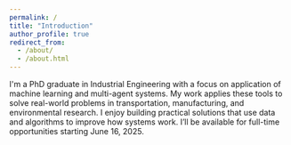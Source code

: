 ```yaml
---
permalink: /
title: "Introduction"
author_profile: true
redirect_from: 
  - /about/
  - /about.html
---
```


I'm a PhD graduate in Industrial Engineering with a focus on application of machine learning and multi-agent systems. My work applies these tools to solve real-world problems in transportation, manufacturing, and environmental research. I enjoy building practical solutions that use data and algorithms to improve how systems work. I’ll be available for full-time opportunities starting June 16, 2025.
